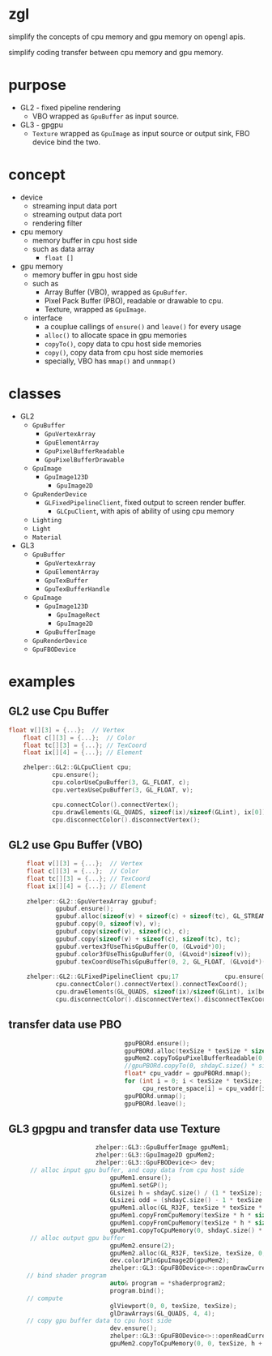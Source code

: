 # zgl
simplify the concepts of cpu memory and gpu memory on opengl apis.

simplify coding transfer between cpu memory and gpu memory.

# purpose
* GL2 - fixed pipeline rendering
  * VBO wrapped as `GpuBuffer` as input source.
* GL3 - gpgpu
  * `Texture` wrapped as `GpuImage` as input source or output sink, FBO device bind the two. 

# concept
* device
  * streaming input data port
  * streaming output data port
  * rendering filter 
* cpu memory
  * memory buffer in cpu host side
  * such as data array
    * `float []`
* gpu memory
  * memory buffer in gpu host side
  * such as
    * Array Buffer (VBO), wrapped as `GpuBuffer`.
    * Pixel Pack Buffer (PBO), readable or drawable to cpu.
    * Texture, wrapped as `GpuImage`.
  * interface
    * a couplue callings of `ensure()` and `leave()` for every usage
    * `alloc()` to allocate space in gpu memories
    * `copyTo()`, copy data to cpu host side memories 
    * `copy()`, copy data from cpu host side memories
    * specially, VBO has `mmap()` and `unmmap()`

# classes
* GL2
  * `GpuBuffer`
    * `GpuVertexArray`
    * `GpuElementArray`
    * `GpuPixelBufferReadable`
    * `GpuPixelBufferDrawable`
  * `GpuImage`
    * `GpuImage123D`
      * `GpuImage2D`
  * `GpuRenderDevice`
    * `GLFixedPipelineClient`, fixed output to screen render buffer.
      * `GLCpuClient`, with apis of ability of using cpu memory
  * `Lighting`
  * `Light`
  * `Material`
* GL3
  * `GpuBuffer`
    * `GpuVertexArray`
    * `GpuElementArray`
    * `GpuTexBuffer`
    * `GpuTexBufferHandle`
  * `GpuImage`
    * `GpuImage123D`
      * `GpuImageRect`
      * `GpuImage2D`
    * `GpuBufferImage`
  * `GpuRenderDevice`
  * `GpuFBODevice`

# examples
## GL2 use Cpu Buffer
```c++
float v[][3] = {...};  // Vertex
    float c[][3] = {...};  // Color
    float tc[][3] = {...}; // TexCoord
    float ix[][4] = {...}; // Element

    zhelper::GL2::GLCpuClient cpu;
            cpu.ensure();
            cpu.colorUseCpuBuffer(3, GL_FLOAT, c);
            cpu.vertexUseCpuBuffer(3, GL_FLOAT, v);

            cpu.connectColor().connectVertex();
            cpu.drawElements(GL_QUADS, sizeof(ix)/sizeof(GLint), ix[0]);
            cpu.disconnectColor().disconnectVertex();
```

## GL2 use Gpu Buffer (VBO)
```c++
     float v[][3] = {...};  // Vertex
     float c[][3] = {...};  // Color
     float tc[][3] = {...}; // TexCoord
     float ix[][4] = {...}; // Element
   
     zhelper::GL2::GpuVertexArray gpubuf;
             gpubuf.ensure();
             gpubuf.alloc(sizeof(v) + sizeof(c) + sizeof(tc), GL_STREAM_DRAW);
             gpubuf.copy(0, sizeof(v), v);
             gpubuf.copy(sizeof(v), sizeof(c), c);
             gpubuf.copy(sizeof(v) + sizeof(c), sizeof(tc), tc);
             gpubuf.vertex3fUseThisGpuBuffer(0, (GLvoid*)0);
             gpubuf.color3fUseThisGpuBuffer(0, (GLvoid*)sizeof(v));
             gpubuf.texCoordUseThisGpuBuffer(0, 2, GL_FLOAT, (GLvoid*)(sizeof(v) + sizeof(c)));
 
     zhelper::GL2::GLFixedPipelineClient cpu;17　　　　　　　 cpu.ensure();
             cpu.connectColor().connectVertex().connectTexCoord();
             cpu.drawElements(GL_QUADS, sizeof(ix)/sizeof(GLint), ix[begin]);
             cpu.disconnectColor().disconnectVertex().disconnectTexCoord();
```

## transfer data use PBO
```c++
                                gpuPBORd.ensure();
                                gpuPBORd.alloc(texSize * texSize * sizeof(float), GL_STATIC_DRAW);
                                gpuMem2.copyToGpuPixelBufferReadable(0, 0, texSize, h + 1, GL_RED, GL_FLOAT, 0);
                                //gpuPBORd.copyTo(0, shdayC.size() * sizeof(shdayC.front()), readbuf.data() + 3*shdayC.size());
                                float* cpu_vaddr = gpuPBORd.mmap();
                                for (int i = 0; i < texSize * texSize; ++i)
                                     cpu_restore_space[i] = cpu_vaddr[i];
                                gpuPBORd.unmap();
                                gpuPBORd.leave();
```

## GL3 gpgpu and transfer data use Texture
```c++
                        zhelper::GL3::GpuBufferImage gpuMem1;
                        zhelper::GL3::GpuImage2D gpuMem2;
                        zhelper::GL3::GpuFBODevice<> dev;
      // alloc input gpu buffer, and copy data from cpu host side
                            gpuMem1.ensure();
                            gpuMem1.setGP();
                            GLsizei h = shdayC.size() / (1 * texSize);
                            GLsizei odd = (shdayC.size() - 1 * texSize * h) / 1;
                            gpuMem1.alloc(GL_R32F, texSize * texSize * sizeof(float), (const GLvoid*)0);
                            gpuMem1.copyFromCpuMemory(texSize * h * sizeof(shdayC.front()), shdayC.data());
                            gpuMem1.copyFromCpuMemory(texSize * h * sizeof(shdayC.front()), odd * sizeof(shdayC.front()), shdayC.data() + texSize * h);
                            gpuMem1.copyToCpuMemory(0, shdayC.size() * sizeof(shdayC.front()), readbuf.data());
      // alloc output gpu buffer
                            gpuMem2.ensure(2);
                            gpuMem2.alloc(GL_R32F, texSize, texSize, 0, GL_RED, GL_FLOAT, 0);
                            dev.color1PinGpuImage2D(gpuMem2);
                            zhelper::GL3::GpuFBODevice<>::openDrawCurrentFBO(1);
     // bind shader program
                            auto& program = *shaderprogram2;
                            program.bind();
     // compute
                            glViewport(0, 0, texSize, texSize);
                            glDrawArrays(GL_QUADS, 4, 4);
     // copy gpu buffer data to cpu host side
                            dev.ensure();
                            zhelper::GL3::GpuFBODevice<>::openReadCurrentFBO(1);
                            gpuMem2.copyToCpuMemory(0, 0, texSize, h + 1, GL_RED, GL_FLOAT, readbuf.data() + 2*shdayC.size());
                            
```
